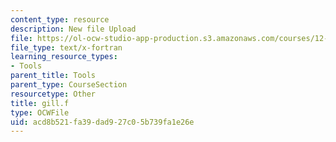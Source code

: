 ```yaml
---
content_type: resource
description: New file Upload
file: https://ol-ocw-studio-app-production.s3.amazonaws.com/courses/12-811-tropical-meteorology-spring-2011/acd8b521fa39dad927c05b739fa1e26e_gill.f
file_type: text/x-fortran
learning_resource_types:
- Tools
parent_title: Tools
parent_type: CourseSection
resourcetype: Other
title: gill.f
type: OCWFile
uid: acd8b521-fa39-dad9-27c0-5b739fa1e26e
---
```

